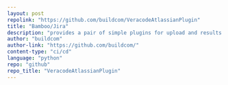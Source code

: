 ```yaml
---
layout: post
repolink: "https://github.com/buildcom/VeracodeAtlassianPlugin"
title: "Bamboo/Jira"
description: "provides a pair of simple plugins for upload and results handling from within Bamboo, and a lightweight script to create Jira issues (archived project)"
author: "buildcom"
author-link: "https://github.com/buildcom/"
content-type: "ci/cd"
language: "python"
repo: "github"
repo_title: "VeracodeAtlassianPlugin"
---
```

